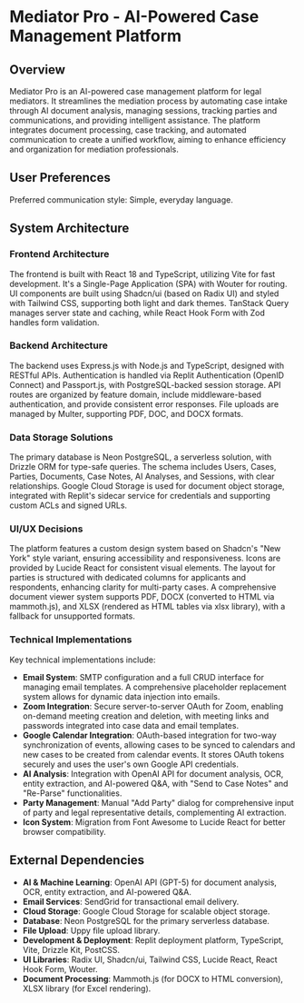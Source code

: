 # Mediator Pro - AI-Powered Case Management Platform

## Overview

Mediator Pro is an AI-powered case management platform for legal mediators. It streamlines the mediation process by automating case intake through AI document analysis, managing sessions, tracking parties and communications, and providing intelligent assistance. The platform integrates document processing, case tracking, and automated communication to create a unified workflow, aiming to enhance efficiency and organization for mediation professionals.

## User Preferences

Preferred communication style: Simple, everyday language.

## System Architecture

### Frontend Architecture
The frontend is built with React 18 and TypeScript, utilizing Vite for fast development. It's a Single-Page Application (SPA) with Wouter for routing. UI components are built using Shadcn/ui (based on Radix UI) and styled with Tailwind CSS, supporting both light and dark themes. TanStack Query manages server state and caching, while React Hook Form with Zod handles form validation.

### Backend Architecture
The backend uses Express.js with Node.js and TypeScript, designed with RESTful APIs. Authentication is handled via Replit Authentication (OpenID Connect) and Passport.js, with PostgreSQL-backed session storage. API routes are organized by feature domain, include middleware-based authentication, and provide consistent error responses. File uploads are managed by Multer, supporting PDF, DOC, and DOCX formats.

### Data Storage Solutions
The primary database is Neon PostgreSQL, a serverless solution, with Drizzle ORM for type-safe queries. The schema includes Users, Cases, Parties, Documents, Case Notes, AI Analyses, and Sessions, with clear relationships. Google Cloud Storage is used for document object storage, integrated with Replit's sidecar service for credentials and supporting custom ACLs and signed URLs.

### UI/UX Decisions
The platform features a custom design system based on Shadcn's "New York" style variant, ensuring accessibility and responsiveness. Icons are provided by Lucide React for consistent visual elements. The layout for parties is structured with dedicated columns for applicants and respondents, enhancing clarity for multi-party cases. A comprehensive document viewer system supports PDF, DOCX (converted to HTML via mammoth.js), and XLSX (rendered as HTML tables via xlsx library), with a fallback for unsupported formats.

### Technical Implementations
Key technical implementations include:
- **Email System**: SMTP configuration and a full CRUD interface for managing email templates. A comprehensive placeholder replacement system allows for dynamic data injection into emails.
- **Zoom Integration**: Secure server-to-server OAuth for Zoom, enabling on-demand meeting creation and deletion, with meeting links and passwords integrated into case data and email templates.
- **Google Calendar Integration**: OAuth-based integration for two-way synchronization of events, allowing cases to be synced to calendars and new cases to be created from calendar events. It stores OAuth tokens securely and uses the user's own Google API credentials.
- **AI Analysis**: Integration with OpenAI API for document analysis, OCR, entity extraction, and AI-powered Q&A, with "Send to Case Notes" and "Re-Parse" functionalities.
- **Party Management**: Manual "Add Party" dialog for comprehensive input of party and legal representative details, complementing AI extraction.
- **Icon System**: Migration from Font Awesome to Lucide React for better browser compatibility.

## External Dependencies

- **AI & Machine Learning**: OpenAI API (GPT-5) for document analysis, OCR, entity extraction, and AI-powered Q&A.
- **Email Services**: SendGrid for transactional email delivery.
- **Cloud Storage**: Google Cloud Storage for scalable object storage.
- **Database**: Neon PostgreSQL for the primary serverless database.
- **File Upload**: Uppy file upload library.
- **Development & Deployment**: Replit deployment platform, TypeScript, Vite, Drizzle Kit, PostCSS.
- **UI Libraries**: Radix UI, Shadcn/ui, Tailwind CSS, Lucide React, React Hook Form, Wouter.
- **Document Processing**: Mammoth.js (for DOCX to HTML conversion), XLSX library (for Excel rendering).
```